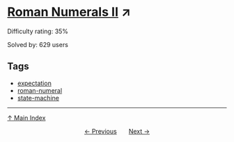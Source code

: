 # [Roman Numerals II](https://projecteuler.net/problem=610) ↗️

Difficulty rating: 35%

Solved by: 629 users
## Tags

- [expectation](../tags/expectation.md)
- [roman-numeral](../tags/roman-numeral.md)
- [state-machine](../tags/state-machine.md)



---

[↑ Main Index](../README.md)


<div align=center><a href='609.md'>← Previous</a> &nbsp;&nbsp; &nbsp;&nbsp;  <a href='611.md'>Next →</a></div>
